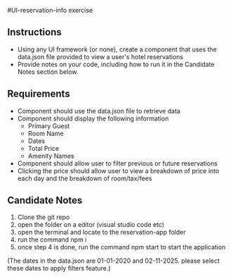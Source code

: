 #UI-reservation-info exercise

## Instructions
* Using any UI framework (or none), create a component that uses the data.json file provided to view a user's hotel reservations
* Provide notes on your code, including how to run it in the Candidate Notes section below.

## Requirements
* Component should use the data.json file to retrieve data
* Component should display the following information
    * Primary Guest
    * Room Name
    * Dates
    * Total Price
    * Amenity Names
* Component should allow user to filter previous or future reservations
* Clicking the price should allow user to view a breakdown of price into each day and the breakdown of room/tax/fees

## Candidate Notes
1. Clone the git repo
2. open the folder on a editor (visual studio code etc)
3. open the terminal and locate to the reservation-app folder
4. run the command npm i
5. once step 4 is done, run the command npm start to start the application

(The dates in the data.json are 01-01-2020 and 02-11-2025. please select these dates to apply filters feature.)

